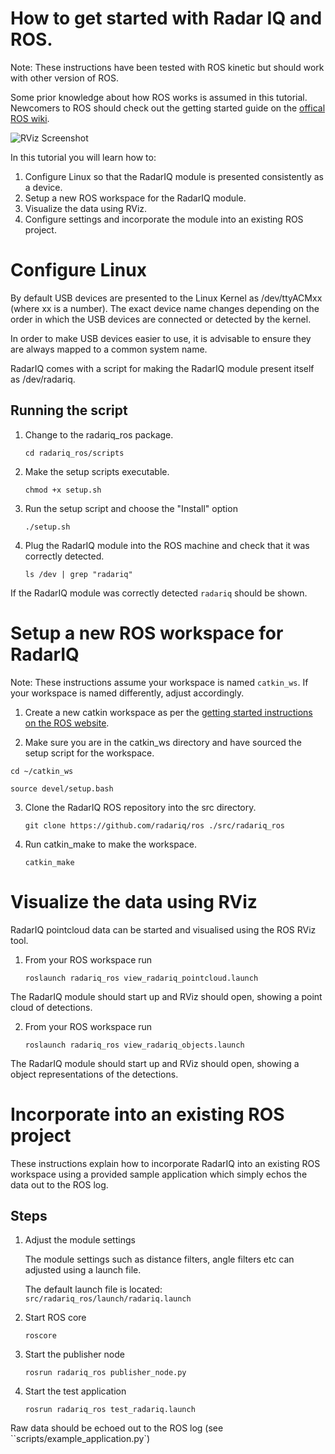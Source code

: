 # How to get started with Radar IQ and ROS.

Note: These instructions have been tested with ROS kinetic but should work with other version of ROS.

Some prior knowledge about how ROS works is assumed in this tutorial. Newcomers to ROS should check out the getting started guide on the [offical ROS wiki](http://wiki.ros.org).

![RViz Screenshot](docs/rviz.png "RViz Screenshot")

In this tutorial you will learn how to:
1. Configure Linux so that the RadarIQ module is presented consistently as a device.
2. Setup a new ROS workspace for the RadarIQ module.
3. Visualize the data using RViz.
4. Configure settings and incorporate the module into an existing ROS project.

# Configure Linux
By default USB devices are presented to the Linux Kernel as /dev/ttyACMxx (where xx is a number).
The exact device name changes depending on the order in which the USB devices are connected or detected by the kernel.

In order to make USB devices easier to use, it is advisable to ensure they are always mapped to a common system name.

RadarIQ comes with a script for making the RadarIQ module present itself as /dev/radariq.

## Running the script
1. Change to the radariq_ros package.

   ``cd radariq_ros/scripts``

2. Make the setup scripts executable.

   ``chmod +x setup.sh``

3. Run the setup script and choose the "Install" option

   ```./setup.sh```

4. Plug the RadarIQ module into the ROS machine and check that it was correctly detected.

   ``ls /dev | grep "radariq"``

If the RadarIQ module was correctly detected ``radariq`` should be shown.


# Setup a new ROS workspace for RadarIQ
Note: These instructions assume your workspace is named ``catkin_ws``. If your workspace is named differently, adjust accordingly.

1. Create a new catkin workspace as per the [getting started instructions on the ROS website](http://wiki.ros.org/catkin/Tutorials/create_a_workspace).

2.  Make sure you are in the catkin_ws directory and have sourced the setup script for the workspace.

   ``cd ~/catkin_ws``
   
   ``source devel/setup.bash``
   
3. Clone the RadarIQ ROS repository into the src directory.

   ``git clone https://github.com/radariq/ros ./src/radariq_ros``

4. Run catkin_make to make the workspace.

   ``catkin_make``

# Visualize the data using RViz
RadarIQ pointcloud data can be started and visualised using the ROS RViz tool.

1. From your ROS workspace run

   ``roslaunch radariq_ros view_radariq_pointcloud.launch``

The RadarIQ module should start up and RViz should open, showing a point cloud of detections.

2. From your ROS workspace run

   ``roslaunch radariq_ros view_radariq_objects.launch``

The RadarIQ module should start up and RViz should open, showing a object representations of the detections.

# Incorporate into an existing ROS project
These instructions explain how to incorporate RadarIQ into an existing ROS workspace using a provided sample application
 which simply echos the data out to the ROS log.

## Steps

1. Adjust the module settings

   The module settings such as distance filters, angle filters etc can adjusted using a launch file.

   The default launch file is located: ``src/radariq_ros/launch/radariq.launch``

2. Start ROS core

   ``roscore``

3. Start the publisher node

   ``rosrun radariq_ros publisher_node.py``

4. Start the test application

   ``rosrun radariq_ros test_radariq.launch``

Raw data should be echoed out to the ROS log (see ``scripts/example_application.py`)
